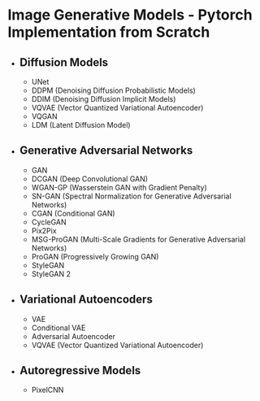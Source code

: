 # Image Generative Models - Pytorch Implementation from Scratch

- ## Diffusion Models
    - UNet
    - DDPM (Denoising Diffusion Probabilistic Models)
    - DDIM (Denoising Diffusion Implicit Models)
    - VQVAE (Vector Quantized Variational Autoencoder)
    - VQGAN
    - LDM (Latent Diffusion Model)

- ## Generative Adversarial Networks
    - GAN
    - DCGAN (Deep Convolutional GAN)
    - WGAN-GP (Wasserstein GAN with Gradient Penalty)
    - SN-GAN (Spectral Normalization for Generative Adversarial Networks)
    - CGAN (Conditional GAN)
    - CycleGAN
    - Pix2Pix
    - MSG-ProGAN (Multi-Scale Gradients for Generative Adversarial Networks)
    - ProGAN (Progressively Growing GAN)
    - StyleGAN
    - StyleGAN 2

- ## Variational Autoencoders
    - VAE
    - Conditional VAE
    - Adversarial Autoencoder
    - VQVAE (Vector Quantized Variational Autoencoder)

- ## Autoregressive Models
    - PixelCNN
